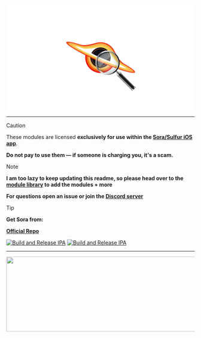 
<div align="center"> 


  <img src="https://github.com/50n50/sources/blob/main/asset.png?raw=true" width="500px">


</div>

---
> [!CAUTION] 
> These modules are licensed **exclusively for use within the [Sora/Sulfur iOS app](https://github.com/cranci1/Sora)**.
>
> **Do not pay to use them — if someone is charging you, it's a scam.**  

> [!NOTE] 
> **I am too lazy to keep updating this readme, so please head over to the [module library](https://sora.jm26.net/library/) to add the modules + more**
> 
> **For questions open an issue or join the [Discord server](https://discord.gg/HPZkVpCMBg)**

> [!TIP] 
> **Get Sora from:**
> 
> [**Official Repo**](https://github.com/cranci1/Sora)
>
> <a href="https://apps.apple.com/us/app/sulfur/id6742741043"><img src="https://askyourself.app/assets/appstore.png" width="170" alt="Build and Release IPA"></a>
> <a href="https://testflight.apple.com/join/qMUCpNaS"><img src="https://askyourself.app/assets/testflight.png" width="170" alt="Build and Release IPA"></a>
---
<img src="https://i.ibb.co/BHKwFDdT/Its-2000-x-500-px.png" alt="" width="1020" height="200">

